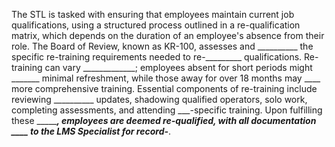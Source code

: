 The STL is tasked with ensuring that employees maintain current job qualifications, using a structured process outlined in a re-qualification matrix, which depends on the duration of an employee's absence from their role. The Board of Review, known as KR-100, assesses and __________ the specific re-training requirements needed to re-_________ qualifications. Re-training can vary _____________; employees absent for short periods might _______ minimal refreshment, while those away for over 18 months may ____ more comprehensive training. Essential components of re-training include reviewing __________ updates, shadowing qualified operators, solo work, completing assessments, and attending ___-specific training. Upon fulfilling these ____________, employees are deemed re-qualified, with all documentation ____ to the LMS Specialist for record-_______.